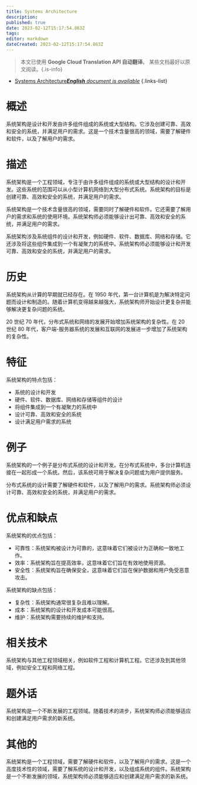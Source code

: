 ```yaml
---
title: Systems Architecture
description: 
published: true
date: 2023-02-12T15:17:54.863Z
tags: 
editor: markdown
dateCreated: 2023-02-12T15:17:54.863Z
---
```


> 本文已使用 **Google Cloud Translation API 自动翻译**。
某些文档最好以原文阅读。{.is-info}



- [Systems Architecture***English** document is available*](/en/Knowledge-base/Dictionary/systems-architecture)
{.links-list}


# 概述
系统架构是设计和开发由许多组件组成的系统或大型结构。它涉及创建可靠、高效和安全的系统，并满足用户的需求。这是一个技术含量很高的领域，需要了解硬件和软件，以及了解用户的需求。

# 描述
系统架构是一个工程领域，专注于由许多组件组成的系统或大型结构的设计和开发。这些系统的范围可以从小型计算机网络到大型分布式系统。系统架构的目标是创建可靠、高效和安全的系统，并满足用户的需求。

系统架构是一个技术含量很高的领域，需要同时了解硬件和软件。它还需要了解用户的需求和系统的使用环境。系统架构师必须能够设计出可靠、高效和安全的系统，并满足用户的需求。

系统架构涉及系统组件的设计和开发，例如硬件、软件、数据库、网络和存储。它还涉及将这些组件集成到一个有凝聚力的系统中。系统架构师必须能够设计和开发可靠、高效和安全的系统，并满足用户的需求。

# 历史
系统架构从计算的早期就已经存在。在 1950 年代，第一台计算机是为解决特定问题而设计和制造的。随着计算机变得越来越强大，系统架构师开始设计更复杂并能够解决更复杂问题的系统。

20 世纪 70 年代，分布式系统和网络的发展开始增加系统架构的复杂性。在 20 世纪 80 年代，客户端-服务器系统的发展和互联网的发展进一步增加了系统架构的复杂性。

# 特征
系统架构的特点包括：

- 系统的设计和开发
- 硬件、软件、数据库、网络和存储等组件的设计
- 将组件集成到一个有凝聚力的系统中
- 设计可靠、高效和安全的系统
- 设计满足用户需求的系统

# 例子
系统架构的一个例子是分布式系统的设计和开发。在分布式系统中，多台计算机连接在一起形成一个系统。然后，该系统可用于解决复杂问题或为用户提供服务。

分布式系统的设计需要了解硬件和软件，以及了解用户的需求。系统架构师必须设计可靠、高效和安全的系统，并满足用户的需求。

# 优点和缺点
系统架构的优点包括：

- 可靠性：系统架构被设计为可靠的，这意味着它们被设计为正确和一致地工作。
- 效率：系统架构旨在提高效率，这意味着它们旨在有效地使用资源。
- 安全性：系统架构旨在确保安全，这意味着它们旨在保护数据和用户免受恶意攻击。

系统架构的缺点包括：

- 复杂性：系统架构通常很复杂且难以理解。
- 成本：系统架构的设计和开发成本可能很高。
- 维护：系统架构需要持续的维护和支持。

# 相关技术
系统架构与其他工程领域相关，例如软件工程和计算机工程。它还涉及到其他领域，例如安全工程和网络工程。

# 题外话
系统架构是一个不断发展的工程领域。随着技术的进步，系统架构师必须能够适应和创建满足用户需求的新系统。

# 其他的
系统架构是一个工程领域，需要了解硬件和软件，以及了解用户的需求。这是一个高度技术性的领域，需要了解系统的设计和开发，以及组成系统的组件。系统架构是一个不断发展的领域，系统架构师必须能够适应和创建满足用户需求的新系统。